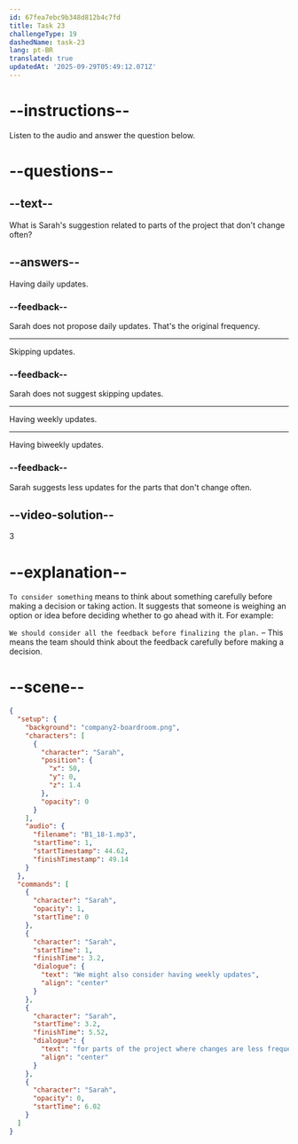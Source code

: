 ```yaml
---
id: 67fea7ebc9b348d812b4c7fd
title: Task 23
challengeType: 19
dashedName: task-23
lang: pt-BR
translated: true
updatedAt: '2025-09-29T05:49:12.071Z'
---
```


<!-- (Audio) Sarah: We might also consider having weekly updates for parts of the project where changes are less frequent. -->

# --instructions--

Listen to the audio and answer the question below.

# --questions--

## --text--

What is Sarah's suggestion related to parts of the project that don't change often?

## --answers--

Having daily updates.

### --feedback--

Sarah does not propose daily updates. That's the original frequency.

---

Skipping updates.

### --feedback--

Sarah does not suggest skipping updates.

---

Having weekly updates.

---

Having biweekly updates.

### --feedback--

Sarah suggests less updates for the parts that don't change often.

## --video-solution--

3

# --explanation--

`To consider something` means to think about something carefully before making a decision or taking action. It suggests that someone is weighing an option or idea before deciding whether to go ahead with it. For example:

`We should consider all the feedback before finalizing the plan.` – This means the team should think about the feedback carefully before making a decision.

# --scene--

```json
{
  "setup": {
    "background": "company2-boardroom.png",
    "characters": [
      {
        "character": "Sarah",
        "position": {
          "x": 50,
          "y": 0,
          "z": 1.4
        },
        "opacity": 0
      }
    ],
    "audio": {
      "filename": "B1_18-1.mp3",
      "startTime": 1,
      "startTimestamp": 44.62,
      "finishTimestamp": 49.14
    }
  },
  "commands": [
    {
      "character": "Sarah",
      "opacity": 1,
      "startTime": 0
    },
    {
      "character": "Sarah",
      "startTime": 1,
      "finishTime": 3.2,
      "dialogue": {
        "text": "We might also consider having weekly updates",
        "align": "center"
      }
    },
    {
      "character": "Sarah",
      "startTime": 3.2,
      "finishTime": 5.52,
      "dialogue": {
        "text": "for parts of the project where changes are less frequent.",
        "align": "center"
      }
    },
    {
      "character": "Sarah",
      "opacity": 0,
      "startTime": 6.02
    }
  ]
}
```
